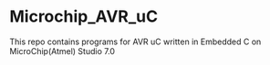 # Microchip_AVR_uC
This repo contains programs for AVR uC written in Embedded C on MicroChip(Atmel) Studio 7.0
